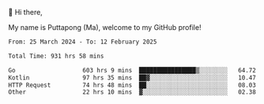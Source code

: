 👋 Hi there,

My name is Puttapong (Ma), welcome to my GitHub profile!

<!--START_SECTION:waka-->

```txt
From: 25 March 2024 - To: 12 February 2025

Total Time: 931 hrs 58 mins

Go                   603 hrs 9 mins  ████████████████▒░░░░░░░░   64.72 %
Kotlin               97 hrs 35 mins  ██▓░░░░░░░░░░░░░░░░░░░░░░   10.47 %
HTTP Request         74 hrs 48 mins  ██░░░░░░░░░░░░░░░░░░░░░░░   08.03 %
Other                22 hrs 10 mins  ▓░░░░░░░░░░░░░░░░░░░░░░░░   02.38 %
```

<!--END_SECTION:waka-->
